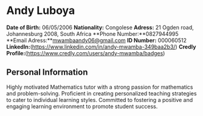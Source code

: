 # Andy Luboya
**Date of Birth:** 06/05/2006
**Nationality:** Congolese
**Adress:** 21 Ogden road, Johannesburg 2008, South Africa
**Phone Number:**0827944995
**Email Adress:**mwambaandy06@gmail.com
**ID Number:**  000060512
**LinkedIn:**(https://www.linkedin.com/in/andy-mwamba-349baa2b3/)
**Credly Profile:**(https://www.credly.com/users/andy-mwamba/badges)

## Personal Information
Highly
motivated
Mathematics
tutor
with
a
strong
passion
for
mathematics
and
problem-solving.
Proficient
in
creating
personalized
teaching
strategies
to
cater
to
individual
learning
styles. Committed to fostering a positive and engaging learning environment to promote student success.
